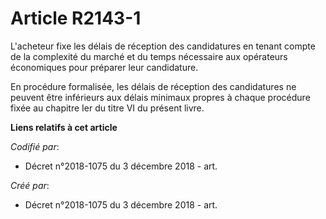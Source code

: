 # Article R2143-1

L'acheteur fixe les délais de réception des candidatures en tenant compte de la complexité du marché et du temps nécessaire
aux opérateurs économiques pour préparer leur candidature.

En procédure formalisée, les délais de réception des candidatures ne peuvent être inférieurs aux délais minimaux propres à
chaque procédure fixée au chapitre Ier du titre VI du présent livre.

**Liens relatifs à cet article**

_Codifié par_:

  - Décret n°2018-1075 du 3 décembre 2018 - art.

_Créé par_:

  - Décret n°2018-1075 du 3 décembre 2018 - art.
